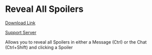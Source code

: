 # Reveal All Spoilers

[Download Link](https://OILYY.github.io/downloader/?plugin=RevealAllSpoilers)

[Support Server](https://discord.gg/Y36CTWeCFE)

Allows you to reveal all Spoilers in either a Message (Ctrl) or the Chat (Ctrl+Shift) and clicking a Spoiler
